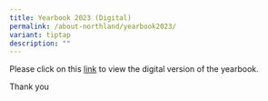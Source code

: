 ```yaml
---
title: Yearbook 2023 (Digital)
permalink: /about-northland/yearbook2023/
variant: tiptap
description: ""
---
```

<p>Please click on this <a href="https://online.fliphtml5.com/xevlk/phtc/" rel="noopener noreferrer nofollow" target="_blank">link</a> to view the digital
version of the yearbook.</p>
<p>Thank you</p>
<p></p>